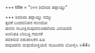 +++
title = "೦೪೪ ಶಿವಶಿವಾ ತಪ್ಪಾಯ್ತು"

+++
ಶಿವಶಿವಾ ತಪ್ಪಾಯ್ತು ನಮ್ಮು  
ತ್ಸವಕೆ ಬಂದವನಿಪನ ಗುಣದೋ  
ಷವನು ನಾವೀಕ್ಷಿಸುವುದನುಚಿತವೆಂದು ವಿನಯದಲಿ  
ಅವನಿಪತಿ ಬೆಂಬತ್ತಿ ಗಮನಕೆ   
ತವಕಿಸುವ ಶಿಶುಪಾಲಕನ ಹಿಡಿ  
ದವುಚಿದನು ಮಧುರೋಕ್ತಿಯಲಿ ನುಡಿಸಿದನು ಬೋಳೈಸಿ     ॥44॥